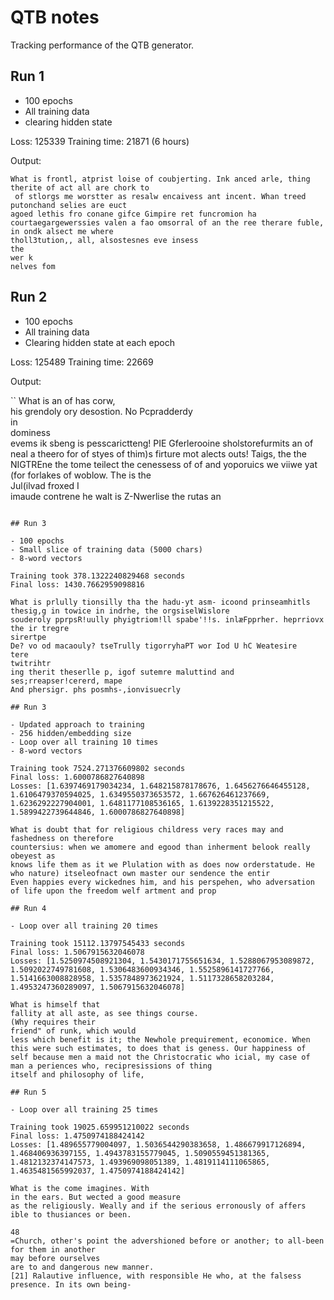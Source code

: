 # QTB notes

Tracking performance of the QTB generator.

## Run 1

- 100 epochs
- All training data
- clearing hidden state

Loss: 125339
Training time: 21871 (6 hours)

Output:

```
What is frontl, atprist loise of coubjerting. Ink anced arle, thing therite of act all are chork to                                                  
 of stlorgs me worstter as resalw encaivess ant incent. Whan treed putonchand selies are euct                                                        
agoed lethis fro conane gifce Gimpire ret funcromion ha courtaegargewerssies valen a fao omsorral of an the ree therare fuble, in ondk alsect me where
tholl3tution,, all, alsostesnes eve insess                                
the                                  
wer k                                
nelves fom 
```

## Run 2

- 100 epochs
- All training data
- Clearing hidden state at each epoch

Loss: 125489
Training time: 22669

Output:

``
What is an of has corw,              
his grendoly ory desostion. No Pcpradderdy                                
in                                   
dominess                             
evems ik sbeng is pesscarictteng! PIE Gferlerooine sholstorefurmits an of neal a theero for of styes of thim)s firture mot alects outs! Taigs, the the NIGTREne the tome teilect the cenessess of of and yoporuics we viiwe
yat (for forlakes of woblow. The is the                                   
Jul(ilvad froxed I                   
imaude contrene he walt is Z-Nwerlise the rutas an
```

## Run 3

- 100 epochs
- Small slice of training data (5000 chars)
- 8-word vectors

Training took 378.1322240829468 seconds
Final loss: 1430.7662959098816

What is prlully tionsilly tha the hadu-yt asm- icoond prinseamhitls thesig,g in towice in indrhe, the orgsiselWislore
souderoly pprpsR!uully phyigtriom!ll spabe'!!s. inlæFpprher. heprriovx the ir tregre
sirertpe
De? vo od macaouly? tseTrully tigorryhaPT wor Iod U hC Weatesire
tere
twitrihtr
ing therit theserlle p, igof sutemre maluttind and ses;rreapser!cererd, mape
And phersigr. phs posmhs-,ionvisuecrly

## Run 3

- Updated approach to training
- 256 hidden/embedding size
- Loop over all training 10 times
- 8-word vectors

Training took 7524.271376609802 seconds                                   
Final loss: 1.6000786827640898       
Losses: [1.6397469179034234, 1.648215878178676, 1.6456276646455128, 1.6106479370594025, 1.6349550373653572, 1.667626461237669, 1.6236292227904001, 1.6481177108536165, 1.6139228351215522, 1.5899422739644846, 1.6000786827640898]

What is doubt that for religious childress very races may and fashedness on therefore
countersius: when we amomere and egood than inherment belook really obeyest as
knows life them as it we Plulation with as does now orderstatude. He who nature) itseleofnact own master our sendence the entir
Even happies every wickednes him, and his perspehen, who adversation of life upon the freedom welf artment and prop

## Run 4

- Loop over all training 20 times

Training took 15112.13797545433 seconds
Final loss: 1.5067915632046078
Losses: [1.5250974508921304, 1.5430171755651634, 1.5288067953089872, 1.5092022749781608, 1.5306483600934346, 1.5525896141727766, 1.5141663008828958, 1.5357848973621924, 1.5117328658203284, 1.4953247360289097, 1.5067915632046078]

What is himself that
fallity at all aste, as see things course.
(Why requires their
friend" of runk, which would
less which benefit is it; the Newhole prequirement, economice. When this were such estimates, to does that is geness. Our happiness of self because men a maid not the Christocratic who icial, my case of man a periences who, recipresissions of thing
itself and philosophy of life,

## Run 5

- Loop over all training 25 times

Training took 19025.659951210022 seconds                                  
Final loss: 1.4750974188424142       
Losses: [1.489655779004097, 1.5036544290383658, 1.486679917126894, 1.468406936397155, 1.4943783155779045, 1.5090559451381365, 1.4812132374147573, 1.493969098051389, 1.4819114111065865, 1.4635481565992037, 1.4750974188424142]

What is the come imagines. With      
in the ears. But wected a good measure                                    
as the religiously. Weally and if the serious erronously of affers ible to thusiances or been.                                                       

48                                   
=Church, other's point the advershioned before or another; to all-been for them in another                                                           
may before ourselves                 
are to and dangerous new manner.     
[21] Ralautive influence, with responsible He who, at the falsess presence. In its own being-
